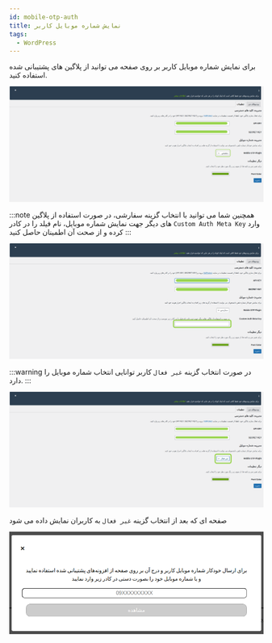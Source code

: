 ```yaml
---
id: mobile-otp-auth
title: نمایش شماره موبایل کاربر
tags:
  - WordPress
---
```


برای نمایش شماره موبایل کاربر بر روی صفحه می توانید از پلاگین های پشتیبانی شده استفاده کنید.

![Image](./img/10.png)

:::note
همچنین شما می توانید با انتخاب گزینه سفارشی، در صورت استفاده از پلاگین های دیگر جهت نمایش شماره موبایل، نام فیلد را در
کادر `Custom Auth Meta Key` وارد کرده و از صحت آن اطمینان حاصل کنید
:::

![Image](./img/09.png)

:::warning
در صورت انتخاب گزینه `غیر فعال` کاربر توانایی انتخاب شماره موبایل را دارد.
:::

![Image](./img/11.png)

صفحه ای که بعد از انتخاب گزینه `غیر فعال` به کاربران نمایش داده می شود

![Image](./img/12.png)

